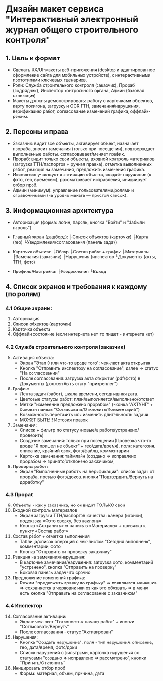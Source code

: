 # Дизайн макет сервиса "Интерактивный электронный журнал общего строительного контроля"

## 1. Цель и формат
- Сделать UX/UI-макеты веб-приложения (desktop и адаптированное оформление сайта для мобильных устройств), с интерактивными прототипами ключевых сценариев.
- Роли: Служба строительного контроля (заказчик), Прораб (подрядчик), Инспектор контрольного органа, Админ (базовая навигация).
- Макеты должны демонстрировать: работу с карточками объектов, карту полигона, загрузку и OCR ТТН, замечания/нарушения, верификацию работ, согласование изменений графика, оффлайн-режим.

## 2. Персоны и права
- Заказчик: видит все объекты, активирует объект, назначает прораба, вносит замечания (только при посещении), подтверждает выполненные работы, согласовывает/меняет график.
- Прораб: видит только свои объекты, входной контроль материалов (загрузка ТТН/паспортов + ручная правка), отметка выполненных работ, реакция на замечания, предложить изменения графика.
- Инспектор: участвует в активации объекта, создаёт нарушения (с фото, гео, временем), рассматривает исправления, инициирует отбор проб.
- Админ (минимум): управление пользователями/ролями и справочниками (на уровне макета — простой список).

## 3. Информационная архитектура
- Авторизация (форма: логин, пароль, кнопка "Войти" и "Забыли пароль")
- Главный экран (дашборд): 
	├Список объектов (карточки)
	├Карта (гео)
	└Уведомления/согласования (панель задач)

- Карточка объекта:
	├Обзор
	├Состав работ + график
	├Материалы
	├Замечания (заказчик)
	├Нарушения (инспектор
	└Документы (акты, ТТН, фото)

- Профиль/Настройка:
	├Уведомления
	└Выход

## 4. Список экранов и требования к каждому (по ролям)
### 4.1 Общие экраны:
1. Авторизация
2. Список обхектов (карточки)
3. Карточка объекта
4. Оффлайн состояние (если интернета нет, то пишет - интернета нет)

### 4.2 Служба строительного контроля (заказчик)
5. Активация объекта:
	- Экран "Этап 0 или что-то вроде того": чек-лист акта открытия
	- Кнопка "Отправить инспектору на согласование", далее => статус "На согласовании"
	- После согласования: загрузка акта открытия (pdf/фото) в Документы (должен быть стату "прикреплен")
6. График:
	- Лента задач (работ), шкала времени, сегодняшняя дата.
	- Цветовые статусы работ: план/выполняется/выполнено/отстает
	- Метки "изменение предложено прорабом" (иконка "АХТУНГ" + боковая панель "Согласовать/Отклонить/Комментарий")
	- Возможность перетазить или изменить длительность задачи
	- МОЖЕТ БЫТЬ!!! История правок
7. Замечания:
	- Список + фильтр по статусу (новые/в работе/устранено/проверить)
	- Создание замечания: только при посещении (Проверка что-то вроде "Я пришел не объект" + гео/дата/время), поля: категория, описание, крайний срок, фото/файлы, комментарии
	- Карточка замечания: таймлайн (создано => исправлено прорабом => принято/отклонено заказчиком)
8. Проверка работ:
	- Экран "Выполненные работы на верификации": список задач от прораба, превью фото/доков, кнопки "Подтвердить/Вернуть на доработку"

### 4.3 Прораб 
9. Объекты - как у заказчика, но он видит ТОЛЬКО свои
10. Входной контроль материалов
	- Экран загрузки ТТН/паспортов качества: камера (иконки), подсказка «Фото сверху, без наклона»
	- Кнопка «Сохранить» => запись в «Материалы» + привязка к пункту «Состав работ»
11. Состав работ + отметка выполнения
	- Таблица/список операций с чек-листом "Сегодня выполнено", комментарий, фото
	- Кнопка "Отправить на проверку заказчику"
12. Реакция на замечания/нарущения:
	- В карточке замечания/нарушения: загрузка фото, комментарий "устранено", кнопка "Отправить на проверку"
	- Боковая панель задач что срочно
13. Предложение изменений графика:
	- Режим "предложить правку по графику" => появляется менюшка => сохраняется в черновик или хз как это обозвать => в меню есть кнопка "Отправить на согласование с заказчиком"

### 4.4 Инспектор 
14. Согласование активации:
	- Экран: чек-лист "Готовность к началу работ" + кнопки "Согласовать/Вернуть"
	- После согласования - статус "Активирован"
15. Нарушения:
	- Кнопка "Создать нарушение": поля - тип нарушения, описание, гео, дата/время, фото/доки
	- Список нарушений с фильтрами, карточка нарушения со статусами "создано => исправлено => рассмотрено", кнопки "Принять/Отклонить"
16. Иницировать отбор проб
	- Форма: материал, объем, причина, дата
